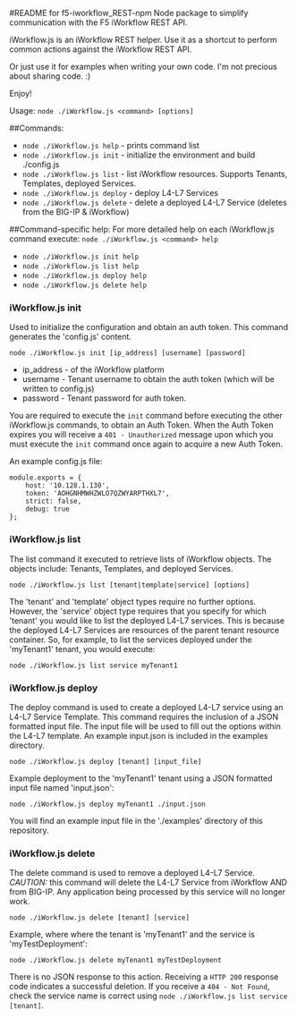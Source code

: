 #README for f5-iworkflow_REST-npm
Node package to simplify communication with the F5 iWorkflow REST API.

iWorkflow.js is an iWorkflow REST helper. Use it as a shortcut to perform common actions against the iWorkflow REST API.

Or just use it for examples when writing your own code. I'm not precious about sharing code. :)

Enjoy!

Usage: `node ./iWorkflow.js <command> [options]`

##Commands:
* `node ./iWorkflow.js help` - prints command list
* `node ./iWorkflow.js init` - initialize the environment and build ./config.js
* `node ./iWorkflow.js list` - list iWorkflow resources. Supports Tenants, Templates, deployed Services.
* `node ./iWorkflow.js deploy` - deploy L4-L7 Services
* `node ./iWorkflow.js delete` - delete a deployed L4-L7 Service (deletes from the BIG-IP & iWorkflow)

##Command-specific help:
For more detailed help on each iWorkflow.js command execute: `node ./iWorkflow.js <command> help`
* `node ./iWorkflow.js init help`
* `node ./iWorkflow.js list help`
* `node ./iWorkflow.js deploy help`
* `node ./iWorkflow.js delete help`

### iWorkflow.js init
Used to initialize the configuration and obtain an auth token. This command generates the 'config.js' content.

`node ./iWorkflow.js init [ip_address] [username] [password]`

- ip_address - of the iWorkflow platform
- username - Tenant username to obtain the auth token (which will be written to config.js)
- password - Tenant password for auth token.

You are required to execute the `init` command before executing the other iWorkflow.js commands, to obtain an Auth Token. When the Auth Token expires you will receive a `401 - Unauthorized` message upon which you must execute the `init` command once again to acquire a new Auth Token.

An example config.js file:

```
module.exports = {
	host: '10.128.1.130',
	token: 'AOHGNHMWHZWLO7QZWYARPTHXL7',
	strict: false,
	debug: true
};
```

### iWorkflow.js list
The list command it executed to retrieve lists of iWorkflow objects. The objects include: Tenants, Templates, and deployed Services.

`node ./iWorkflow.js list [tenant|template|service] [options]`

The 'tenant' and 'template' object types require no further options. However, the 'service' object type requires that you specify for which 'tenant' you would like to list the deployed L4-L7 services. This is because the deployed L4-L7 Services are resources of the parent tenant resource container. So, for example, to list the services deployed under the 'myTenant1' tenant, you would execute:

`node ./iWorkflow.js list service myTenant1`

### iWorkflow.js deploy
The deploy command is used to create a deployed L4-L7 service using an L4-L7 Service Template. This command requires the inclusion of a JSON formatted input file. The input file will be used to fill out the options within the L4-L7 template. An example input.json is included in the examples directory.

`node ./iWorkflow.js deploy [tenant] [input_file]`

Example deployment to the 'myTenant1' tenant using a JSON formatted input file named 'input.json':

`node ./iWorkflow.js deploy myTenant1 ./input.json`

You will find an example input file in the './examples' directory of this repository.

### iWorkflow.js delete
The delete command is used to remove a deployed L4-L7 Service. *CAUTION:* this command will delete the L4-L7 Service from iWorkflow AND from BIG-IP. Any application being processed by this service will no longer work.

`node ./iWorkflow.js delete [tenant] [service]`

Example, where where the tenant is 'myTenant1' and the service is 'myTestDeployment':

`node ./iWorkflow.js delete myTenant1 myTestDeployment`

There is no JSON response to this action. Receiving a `HTTP 200` response code indicates a successful deletion. If you receive a `404 - Not Found`, check the service name is correct using `node ./iWorkflow.js list service [tenant]`.
